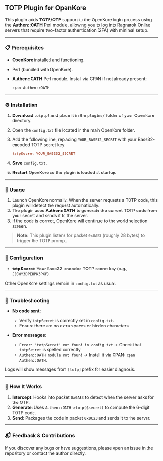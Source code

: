 ## TOTP Plugin for OpenKore

This plugin adds **TOTP/OTP** support to the OpenKore login process using the **Authen::OATH** Perl module, allowing you to log into Ragnarok Online servers that require two-factor authentication (2FA) with minimal setup.

---

### 📋 Prerequisites

* **OpenKore** installed and functioning.
* Perl (bundled with OpenKore).
* **Authen::OATH** Perl module. Install via CPAN if not already present:

  ```bash
  cpan Authen::OATH
  ```

---

### ⚙️ Installation

1. **Download** `totp.pl` and place it in the `plugins/` folder of your OpenKore directory.
2. Open the `config.txt` file located in the main OpenKore folder.
3. Add the following line, replacing `YOUR_BASE32_SECRET` with your Base32-encoded TOTP secret key:

   ```ini
   totpSecret YOUR_BASE32_SECRET
   ```
4. **Save** `config.txt`.
5. **Restart** OpenKore so the plugin is loaded at startup.

---

### 🚀 Usage

1. Launch OpenKore normally. When the server requests a TOTP code, this plugin will detect the request automatically.
2. The plugin uses **Authen::OATH** to generate the current TOTP code from your secret and sends it to the server.
3. If the code is correct, OpenKore will continue to the world selection screen.

> **Note:** This plugin listens for packet `0x0AE3` (roughly 28 bytes) to trigger the TOTP prompt.

---

### 🔧 Configuration

* **totpSecret**: Your Base32-encoded TOTP secret key (e.g., `JBSWY3DPEHPK3PXP`).

Other OpenKore settings remain in `config.txt` as usual.

---

### 🐞 Troubleshooting

* **No code sent**:

  * Verify `totpSecret` is correctly set in `config.txt`.
  * Ensure there are no extra spaces or hidden characters.

* **Error messages**:

  * `Error: 'totpSecret' not found in config.txt` → Check that `totpSecret` is spelled correctly.
  * `Authen::OATH module not found` → Install it via CPAN: `cpan Authen::OATH`.

Logs will show messages from `[totp]` prefix for easier diagnosis.

---

### 📖 How It Works

1. **Intercept**: Hooks into packet `0x0AE3` to detect when the server asks for the OTP.
2. **Generate**: Uses `Authen::OATH->totp($secret)` to compute the 6-digit TOTP code.
3. **Send**: Packages the code in packet `0x0C23` and sends it to the server.

---

### 📬 Feedback & Contributions

If you discover any bugs or have suggestions, please open an issue in the repository or contact the author directly.
